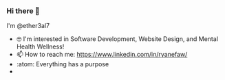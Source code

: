 ### Hi there 👋

<!--
**ether3al7/ether3al7** is a ✨ _special_ ✨ repository because its `README.md` (this file) appears on your GitHub profile.

Here are some ideas to get you started:

- 🔭 I’m currently working on ...
- 🌱 I’m currently learning ...
- 📫 How to reach me: ...
- ⚡ Fun fact: ...
⭐Current Tech Stack
![java](images/java.png | width=50)
-->

I'm @ether3al7
- 🤓 I'm interested in Software Development, Website Design, and Mental Health Wellness!
- 📫 How to reach me: https://www.linkedin.com/in/ryanefaw/
- :atom: Everything has a purpose
- 



